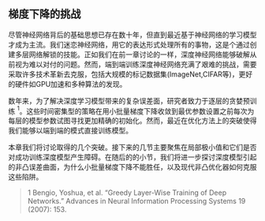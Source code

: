 ## 梯度下降的挑战
尽管神经网络背后的基础思想已存在数十年，但直到最近基于神经网络的学习模型才成为主流。我们迷恋神经网络，用它的表达形式处理所有的事物，这是个通过创建多层网络解锁的技能。正如我们在前一章讨论的一样，深度神经网络能够破解从前视为难以对付的问题。然而，端到端训练深度神经网络充满了艰难的挑战，需要采取许多技术革新去克服，包括大规模的标记数据集(ImageNet,CIFAR等)，更好的硬件如GPU加速和多种算法的发现。

数年来，为了解决深度学习模型带来的复杂误差面，研究者致力于逐层的贪婪预训练 $^1$。这些时间密集型的策略在用小批量梯度下降收敛到最优参数设置之前每次为每层的模型参数试图寻找更加精确的初始化。然而，最近在优化方法上的突破使得我们能够以端到端的模式直接训练模型。

本章我们将讨论取得的几个突破。接下来的几节主要聚焦在局部极小值和它们是否对成功训练深度模型产生障碍。在随后的的小节，我们将进一步探讨深度模型引起的非凸误差曲面，为什么小批量梯度下降不能胜任，以及现代非凸优化器如何克服这些陷阱。

> 1 Bengio, Yoshua, et al. “Greedy Layer-Wise Training of Deep Networks.” Advances in Neural Information Processing Systems 19 (2007): 153.
